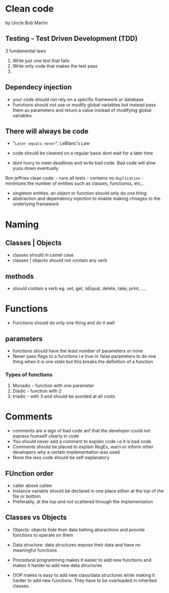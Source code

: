 # Clean code

by Uncle Bob Martin

## Testing - Test Driven Development (TDD)

3 fundamental laws

1. Write just one test that fails
2. Write only code that makes the test pass
3.

## Dependecy injection

- your code should not rely on a specific framework or database
- Funvtions should not use or modify global variables but instead pass them as parameters and return a value instead of modifying global variables

## There will always be code

- "`Later equals never`", LeBlanc's Law

- code should be cleaned on a regular basis dont wait for a later time
- dont hurry to meet deadlines and write bad code. Bad code will slow yuou down eventually

Ron jeffries
clean code: - runs all tests - contains no `duplication` - minimizes the number of entities such as classes, functionss, etc,..

- singleton entities. an object or function should only do one thing
- abstraction and dependency injection to enable making chnages to the underlying framework

# Naming

## Classes | Objects

- classes should in camel case
- classes | objecto should not contain any verb

## methods

- should contain a verb eg. set, get, isEqual, delete, take, print, ....

# Functions

- Functions should do only one thing and do it well

## parameters

- functions should have the least number of parameters or none
- Never pass flags to a functions i.e true or false parameters to do one thing when it is one state but this breaks the definition of a function

### Types of functions

1. Monadic - function with one parameter
2. Diadic - function with 2
3. triadic - with 3 and should be avoided at all costs

# Comments

- comments are a sign of bad code anf that the developer could not express humself clearly in code
- You should never add a comment to explain code i.e it is bad code.
- Comments should be placed to explain RegEx, warn or inform other developers why a certain implementation was used
- None the less code should be self explanatory

## FUnction order

- caller above callee
- Instance variable should be declared in one place either at the top of the file or bottom
- Preferably, at the top and not scattered through the implementation

## Classes vs Objects

- Objects: objects hide their data behing absractions and provide functions to operate on them
- Data structure: data structures expose their data and have no meaningful functions

- Procedural programming makes it easier to add new functions and makes it harder to add new data structures
- OOP makes is easy to add new class/data structures while making it harder to add new functions. They have to be overloaded in inherited classes.
